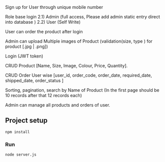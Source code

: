 Sign up for User through unique mobile number

Role base login  2.1) Admin (full access, Please add admin static entry direct into database )
2.2) User (Self Write)

User can order the product after login

Admin can upload Multiple images of Product (validation(size, type ) for product [.jpg | .png])

Login (JWT token)

CRUD Product [Name, Size, Image, Colour, Price, Quantity].

CRUD Order User wise [user_id, order_code, order_date, required_date, shipped_date, order_status ]

Sorting, pagination, search by Name of Product (In the first page should be 10 records after that 12 records each)

Admin can manage all products and orders of user.


## Project setup
```
npm install
```

### Run
```
node server.js
```
